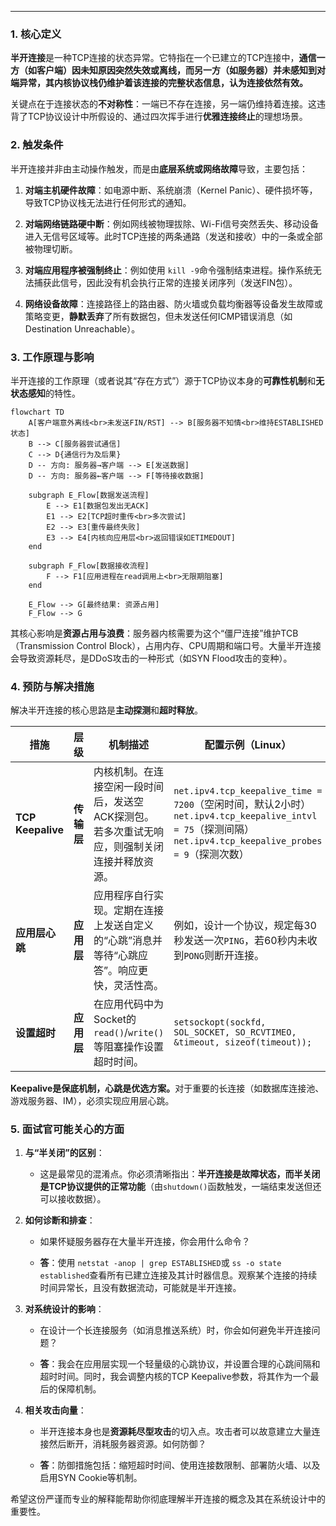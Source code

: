 
---

### 1. 核心定义

​**半开连接**是一种TCP连接的状态异常。它特指在一个已建立的TCP连接中，​**通信一方（如客户端）因未知原因突然失效或离线，而另一方（如服务器）并未感知到对端异常，其内核协议栈仍维护着该连接的完整状态信息，认为连接依然有效。​**​

关键点在于连接状态的**不对称性**​：一端已不存在连接，另一端仍维持着连接。这违背了TCP协议设计中所假设的、通过四次挥手进行**优雅连接终止**的理想场景。

### 2. 触发条件

半开连接并非由主动操作触发，而是由**底层系统或网络故障**导致，主要包括：

1. ​**对端主机硬件故障**​：如电源中断、系统崩溃（Kernel Panic）、硬件损坏等，导致TCP协议栈无法进行任何形式的通知。
    
2. ​**对端网络链路硬中断**​：例如网线被物理拔除、Wi-Fi信号突然丢失、移动设备进入无信号区域等。此时TCP连接的两条通路（发送和接收）中的一条或全部被物理切断。
    
3. ​**对端应用程序被强制终止**​：例如使用 `kill -9`命令强制结束进程。操作系统无法捕获此信号，因此没有机会执行正常的连接关闭序列（发送FIN包）。
    
4. ​**网络设备故障**​：连接路径上的路由器、防火墙或负载均衡器等设备发生故障或策略变更，​**静默丢弃**了所有数据包，但未发送任何ICMP错误消息（如Destination Unreachable）。
    

### 3. 工作原理与影响

半开连接的工作原理（或者说其“存在方式”）源于TCP协议本身的**可靠性机制**和**无状态感知**的特性。

```
flowchart TD
    A[客户端意外离线<br>未发送FIN/RST] --> B[服务器不知情<br>维持ESTABLISHED状态]
    B --> C[服务器尝试通信]
    C --> D{通信行为及后果}
    D -- 方向: 服务器→客户端 --> E[发送数据]
    D -- 方向: 服务器←客户端 --> F[等待接收数据]
    
    subgraph E_Flow[数据发送流程]
        E --> E1[数据包发出无ACK]
        E1 --> E2[TCP超时重传<br>多次尝试]
        E2 --> E3[重传最终失败]
        E3 --> E4[内核向应用层<br>返回错误如ETIMEDOUT]
    end

    subgraph F_Flow[数据接收流程]
        F --> F1[应用进程在read调用上<br>无限期阻塞]
    end

    E_Flow --> G[最终结果: 资源占用]
    F_Flow --> G
```

其核心影响是**资源占用与浪费**​：服务器内核需要为这个“僵尸连接”维护TCB（Transmission Control Block），占用内存、CPU周期和端口号。大量半开连接会导致资源耗尽，是DDoS攻击的一种形式（如SYN Flood攻击的变种）。

### 4. 预防与解决措施

解决半开连接的核心思路是**主动探测**和**超时释放**。

|措施|层级|机制描述|配置示例（Linux）|
|---|---|---|---|
|​**TCP Keepalive**​|​**传输层**​|内核机制。在连接空闲一段时间后，发送空ACK探测包。若多次重试无响应，则强制关闭连接并释放资源。|`net.ipv4.tcp_keepalive_time = 7200`（空闲时间，默认2小时）  <br>`net.ipv4.tcp_keepalive_intvl = 75`（探测间隔）  <br>`net.ipv4.tcp_keepalive_probes = 9`（探测次数）|
|​**应用层心跳**​|​**应用层**​|应用程序自行实现。定期在连接上发送自定义的“心跳”消息并等待“心跳应答”。响应更快，灵活性高。|例如，设计一个协议，规定每30秒发送一次`PING`，若60秒内未收到`PONG`则断开连接。|
|​**设置超时**​|​**应用层**​|在应用代码中为Socket的`read()`/`write()`等阻塞操作设置超时时间。|`setsockopt(sockfd, SOL_SOCKET, SO_RCVTIMEO, &timeout, sizeof(timeout));`|

​**Keepalive是保底机制，心跳是优选方案。​**​ 对于重要的长连接（如数据库连接池、游戏服务器、IM），必须实现应用层心跳。

### 5. 面试官可能关心的方面

1. ​**与“半关闭”的区别**​：
    
    - 这是最常见的混淆点。你必须清晰指出：​**半开连接是故障状态，而半关闭是TCP协议提供的正常功能**​（由`shutdown()`函数触发，一端结束发送但还可以接收数据）。
        
    
2. ​**如何诊断和排查**​：
    
    - 如果怀疑服务器存在大量半开连接，你会用什么命令？
        
    - ​**答**​：使用 `netstat -anop | grep ESTABLISHED`或 `ss -o state established`查看所有已建立连接及其计时器信息。观察某个连接的持续时间异常长，且没有数据流动，可能就是半开连接。
        
    
3. ​**对系统设计的影响**​：
    
    - 在设计一个长连接服务（如消息推送系统）时，你会如何避免半开连接问题？
        
    - ​**答**​：我会在应用层实现一个轻量级的心跳协议，并设置合理的心跳间隔和超时时间。同时，我会调整内核的TCP Keepalive参数，将其作为一个最后的保障机制。
        
    
4. ​**相关攻击向量**​：
    
    - 半开连接本身也是**资源耗尽型攻击**的切入点。攻击者可以故意建立大量连接然后断开，消耗服务器资源。如何防御？
        
    - ​**答**​：防御措施包括：缩短超时时间、使用连接数限制、部署防火墙、以及启用SYN Cookie等机制。
        
    

希望这份严谨而专业的解释能帮助你彻底理解半开连接的概念及其在系统设计中的重要性。